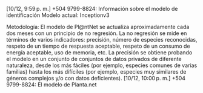 [10/12, 9:59 p. m.] +504 9799-8824: Información sobre el modelo de identificación
Modelo actual: Inceptionv3

Metodología: El modelo de Pl@ntNet se actualiza 
aproximadamente cada dos meses con un principio de no regresión. 
La no regresión se mide en términos de varios indicadores: precisión,
número de especies reconocidas, respeto de un tiempo de respuesta aceptable,
respeto de un consumo de energía aceptable, uso de memoria, etc. 
La precisión se obtiene probando el modelo en un conjunto de conjuntos de datos privados de diferente naturaleza,
desde los más fáciles (por ejemplo, 
especies comunes de varias familias) hasta los más difíciles (por ejemplo, especies muy similares de géneros complejos y/o con datos deficientes).
[10/12, 10:00 p. m.] +504 9799-8824: El modelo de Planta.net
